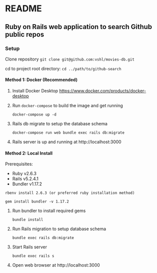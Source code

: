 # README

## Ruby on Rails web application to search Github public repos

### Setup

Clone repository `git clone git@github.com:vshl/movies-db.git`

cd to project root directory: `cd ../path/to/github-search`

#### Method 1: Docker (Recommended)

1. Install Docker Desktop https://www.docker.com/products/docker-desktop

2. Run `docker-compose` to build the image and get running

    `docker-compose up -d`

3. Rails db migrate to setup the database schema

    `docker-compose run web bundle exec rails db:migrate`

4. Rails server is up and running at http://localhost:3000

#### Method 2: Local Install

Prerequisites:

* Ruby v2.6.3
* Rails v5.2.4.1
* Bundler v1.17.2

```
rbenv install 2.6.3 (or preferred ruby installation method)

gem install bundler -v 1.17.2
```

1. Run bundler to install required gems

    `bundle install`

2. Run Rails migration to setup database schema

    `bundle exec rails db:migrate`

3. Start Rails server

    `bundle exec rails s`

4. Open web browser at http://localhost:3000
